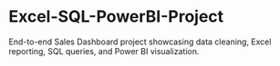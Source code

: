 # Excel-SQL-PowerBI-Project
End-to-end Sales Dashboard project showcasing data cleaning, Excel reporting, SQL queries, and Power BI visualization.
